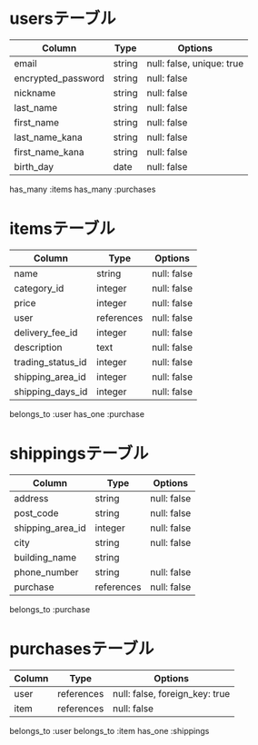 # usersテーブル

| Column             | Type   | Options                       |
| ------------------ | ------ | ----------------------------- |
| email              | string | null: false, unique: true     |
| encrypted_password | string | null: false                   |
| nickname           | string | null: false                   |
| last_name          | string | null: false                   |
| first_name         | string | null: false                   |
| last_name_kana     | string | null: false                   |
| first_name_kana    | string | null: false                   |
| birth_day          | date   | null: false                   |

has_many :items
has_many :purchases

# itemsテーブル

| Column            | Type       | Options                        |
| ----------------- | ---------- | ------------------------------ |
| name              | string     | null: false                    |
| category_id       | integer    | null: false                    |
| price             | integer    | null: false                    |
| user              | references | null: false                    |
| delivery_fee_id   | integer    | null: false                    |
| description       | text       | null: false                    |
| trading_status_id | integer    | null: false                    |
| shipping_area_id  | integer    | null: false                    |
| shipping_days_id  | integer    | null: false                    |

belongs_to :user
has_one :purchase

# shippingsテーブル

| Column           | Type       | Options                        |
| ---------------- | ---------- | ------------------------------ |
| address          | string     | null: false                    |
| post_code        | string     | null: false                    |
| shipping_area_id | integer    | null: false                    |
| city             | string     | null: false                    |
| building_name    | string     |                                |
| phone_number     | string     | null: false                    |
| purchase         | references | null: false                    |

belongs_to :purchase

# purchasesテーブル

| Column        | Type       | Options                        |
| ------------- | ---------- | ------------------------------ |
| user          | references | null: false, foreign_key: true |
| item          | references | null: false                    |

belongs_to :user
belongs_to :item
has_one :shippings